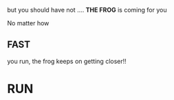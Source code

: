 but you should have not .... **THE FROG** is coming for you

No matter how

## FAST

you run, the frog keeps on getting closer!!

# **RUN**
